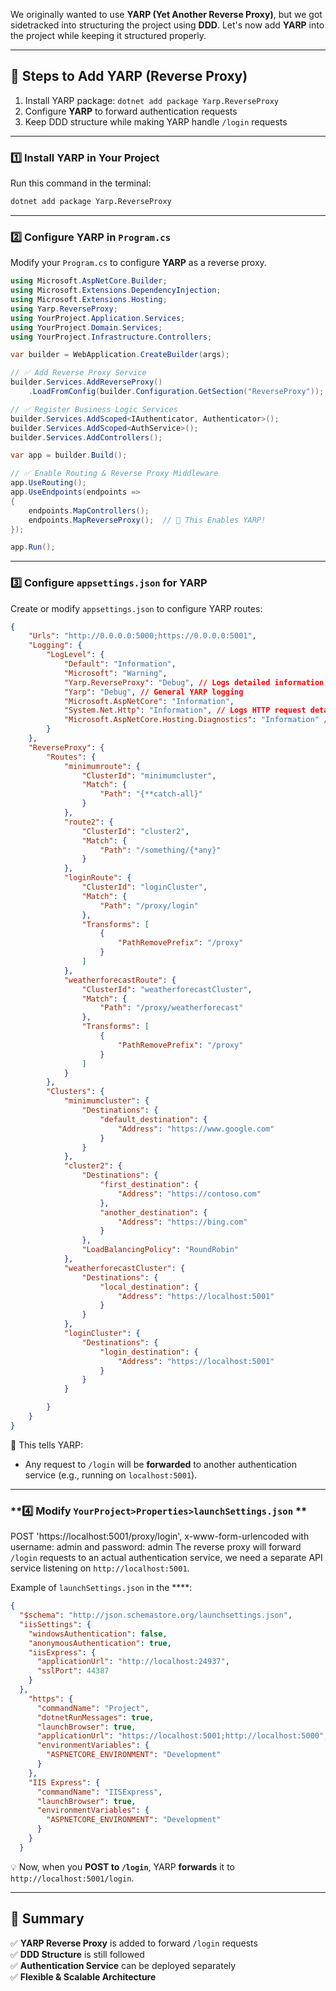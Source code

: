 We originally wanted to use **YARP (Yet Another Reverse Proxy)**, but we got sidetracked into structuring the project using **DDD**. Let's now add **YARP** into the project while keeping it structured properly.

---

## **📌 Steps to Add YARP (Reverse Proxy)**
1. Install YARP package: `dotnet add package Yarp.ReverseProxy`
2. Configure **YARP** to forward authentication requests
3. Keep DDD structure while making YARP handle `/login` requests

---

### **1️⃣ Install YARP in Your Project**
Run this command in the terminal:
```sh
dotnet add package Yarp.ReverseProxy
```

---

### **2️⃣ Configure YARP in `Program.cs`**
Modify your `Program.cs` to configure **YARP** as a reverse proxy.

```csharp
using Microsoft.AspNetCore.Builder;
using Microsoft.Extensions.DependencyInjection;
using Microsoft.Extensions.Hosting;
using Yarp.ReverseProxy;
using YourProject.Application.Services;
using YourProject.Domain.Services;
using YourProject.Infrastructure.Controllers;

var builder = WebApplication.CreateBuilder(args);

// ✅ Add Reverse Proxy Service
builder.Services.AddReverseProxy()
    .LoadFromConfig(builder.Configuration.GetSection("ReverseProxy"));

// ✅ Register Business Logic Services
builder.Services.AddScoped<IAuthenticator, Authenticator>();
builder.Services.AddScoped<AuthService>();
builder.Services.AddControllers();

var app = builder.Build();

// ✅ Enable Routing & Reverse Proxy Middleware
app.UseRouting();
app.UseEndpoints(endpoints =>
{
    endpoints.MapControllers();
    endpoints.MapReverseProxy();  // 🛑 This Enables YARP!
});

app.Run();
```

---

### **3️⃣ Configure `appsettings.json` for YARP**
Create or modify `appsettings.json` to configure YARP routes:

```json
{
    "Urls": "http://0.0.0.0:5000;https://0.0.0.0:5001",
    "Logging": {
        "LogLevel": {
            "Default": "Information",
            "Microsoft": "Warning",
            "Yarp.ReverseProxy": "Debug", // Logs detailed information about YARP
            "Yarp": "Debug", // General YARP logging
            "Microsoft.AspNetCore": "Information",
            "System.Net.Http": "Information", // Logs HTTP request details
            "Microsoft.AspNetCore.Hosting.Diagnostics": "Information" // ASP.NET Core diagnostics
        }
    },
    "ReverseProxy": {
        "Routes": {
            "minimumroute": {
                "ClusterId": "minimumcluster",
                "Match": {
                    "Path": "{**catch-all}"
                }
            },
            "route2": {
                "ClusterId": "cluster2",
                "Match": {
                    "Path": "/something/{*any}"
                }
            },
            "loginRoute": {
                "ClusterId": "loginCluster",
                "Match": {
                    "Path": "/proxy/login"
                },
                "Transforms": [
                    {
                        "PathRemovePrefix": "/proxy"
                    }
                ]
            },
            "weatherforecastRoute": {
                "ClusterId": "weatherforecastCluster",
                "Match": {
                    "Path": "/proxy/weatherforecast"
                },
                "Transforms": [
                    {
                        "PathRemovePrefix": "/proxy"
                    }
                ]
            }
        },
        "Clusters": {
            "minimumcluster": {
                "Destinations": {
                    "default_destination": {
                        "Address": "https://www.google.com"
                    }
                }
            },
            "cluster2": {
                "Destinations": {
                    "first_destination": {
                        "Address": "https://contoso.com"
                    },
                    "another_destination": {
                        "Address": "https://bing.com"
                    }
                },
                "LoadBalancingPolicy": "RoundRobin"
            },
            "weatherforecastCluster": {
                "Destinations": {
                    "local_destination": {
                        "Address": "https://localhost:5001"
                    }
                }
            },
            "loginCluster": {
                "Destinations": {
                    "login_destination": {
                        "Address": "https://localhost:5001"
                    }
                }
            }

        }
    }
}
```
🔹 This tells YARP:  
- Any request to `/login` will be **forwarded** to another authentication service (e.g., running on `localhost:5001`).

---

### **4️⃣ Modify `YourProject>Properties>launchSettings.json` **

POST 'https://localhost:5001/proxy/login', x-www-form-urlencoded
with username: admin and password: admin
The reverse proxy will forward `/login` requests to an actual authentication service, we need a separate API service listening on `http://localhost:5001`.

Example of `launchSettings.json` in the ****:
```json
{
  "$schema": "http://json.schemastore.org/launchsettings.json",
  "iisSettings": {
    "windowsAuthentication": false,
    "anonymousAuthentication": true,
    "iisExpress": {
      "applicationUrl": "http://localhost:24937",
      "sslPort": 44387
    }
  },
    "https": {
      "commandName": "Project",
      "dotnetRunMessages": true,
      "launchBrowser": true,
      "applicationUrl": "https://localhost:5001;http://localhost:5000",
      "environmentVariables": {
        "ASPNETCORE_ENVIRONMENT": "Development"
      }
    },
    "IIS Express": {
      "commandName": "IISExpress",
      "launchBrowser": true,
      "environmentVariables": {
        "ASPNETCORE_ENVIRONMENT": "Development"
      }
    }
  }
```
💡 Now, when you **POST to `/login`**, YARP **forwards** it to `http://localhost:5001/login`.

---

## **🎯 Summary**
✅ **YARP Reverse Proxy** is added to forward `/login` requests  
✅ **DDD Structure** is still followed  
✅ **Authentication Service** can be deployed separately  
✅ **Flexible & Scalable Architecture**  
